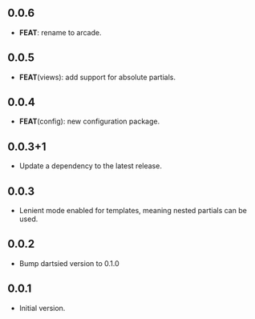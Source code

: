 ## 0.0.6

 - **FEAT**: rename to arcade.

## 0.0.5

 - **FEAT**(views): add support for absolute partials.

## 0.0.4

 - **FEAT**(config): new configuration package.

## 0.0.3+1

 - Update a dependency to the latest release.

## 0.0.3

- Lenient mode enabled for templates, meaning nested partials can be used.

## 0.0.2

- Bump dartsied version to 0.1.0

## 0.0.1

- Initial version.
